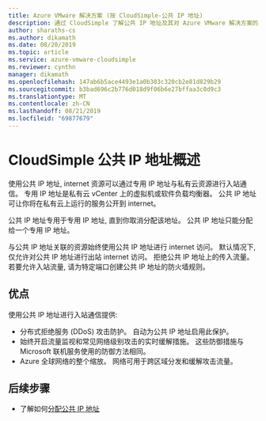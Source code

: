 ```yaml
---
title: Azure VMware 解决方案 (按 CloudSimple-公共 IP 地址)
description: 通过 CloudSimple 了解公共 IP 地址及其对 Azure VMware 解决方案的好处
author: sharaths-cs
ms.author: dikamath
ms.date: 08/20/2019
ms.topic: article
ms.service: azure-vmware-cloudsimple
ms.reviewer: cynthn
manager: dikamath
ms.openlocfilehash: 147ab6b5ace4493e1a0b303c320cb2e81d829b29
ms.sourcegitcommit: b3bad696c2b776d018d9f06b6e27bffaa3c0d9c3
ms.translationtype: MT
ms.contentlocale: zh-CN
ms.lasthandoff: 08/21/2019
ms.locfileid: "69877679"
---
```

# <a name="cloudsimple-public-ip-address-overview"></a>CloudSimple 公共 IP 地址概述

使用公共 IP 地址, internet 资源可以通过专用 IP 地址与私有云资源进行入站通信。 专用 IP 地址是私有云 vCenter 上的虚拟机或软件负载均衡器。 公共 IP 地址可让你将在私有云上运行的服务公开到 internet。

公共 IP 地址专用于专用 IP 地址, 直到你取消分配该地址。 公共 IP 地址只能分配给一个专用 IP 地址。

与公共 IP 地址关联的资源始终使用公共 IP 地址进行 internet 访问。 默认情况下, 仅允许对公共 IP 地址进行出站 internet 访问。  拒绝公共 IP 地址上的传入流量。  若要允许入站流量, 请为特定端口创建公共 IP 地址的防火墙规则。

## <a name="benefits"></a>优点

使用公共 IP 地址进行入站通信提供:

* 分布式拒绝服务 (DDoS) 攻击防护。 自动为公共 IP 地址启用此保护。
* 始终开启流量监视和常见网络级别攻击的实时缓解措施。 这些防御措施与 Microsoft 联机服务使用的防御方法相同。
* Azure 全球网络的整个缩放。 网络可用于跨区域分发和缓解攻击流量。  

## <a name="next-steps"></a>后续步骤

* 了解如何[分配公共 IP 地址](public-ips.md)